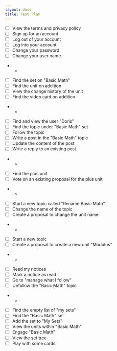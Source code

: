 ```yaml
---
layout: docs
title: Test Plan
---
```


- [ ] View the terms and privacy policy
- [ ] Sign up for an account
- [ ] Log out of your account
- [ ] Log into your account
- [ ] Change your password
- [ ] Change your user name
- -
- [ ] Find the set on "Basic Math"
- [ ] Find the unit on addition
- [ ] View the change history of the unit
- [ ] Find the video card on addition
- -
- [ ] Find and view the user "Doris"
- [ ] Find the topic under "Basic Math" set
- [ ] Follow the topic
- [ ] Write a post in the "Basic Math" topic
- [ ] Update the content of the post
- [ ] Write a reply to an existing post
- -
- [ ] Find the plus unit
- [ ] Vote on an existing proposal for the plus unit
- -
- [ ] Start a new topic called "Rename Basic Math"
- [ ] Change the name of the topic
- [ ] Create a proposal to change the unit name
- -
- [ ] Start a new topic
- [ ] Create a proposal to create a new unit "Modulus"
- -
- [ ] Read my notices
- [ ] Mark a notice as read
- [ ] Go to "manage what I follow"
- [ ] Unfollow the "Basic Math" topic
- -
- [ ] Find the empty list of "my sets"
- [ ] Find the "Basic Math" set
- [ ] Add the set to "My Sets"
- [ ] View the units within "Basic Math"
- [ ] Engage "Basic Math"
- [ ] View the set tree
- [ ] Play with some cards
